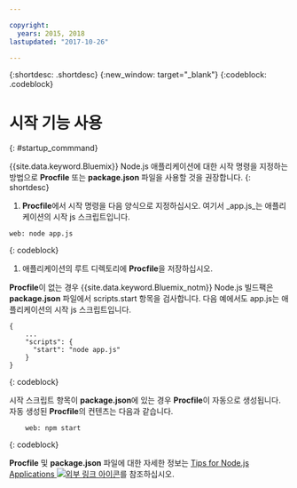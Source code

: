 ```yaml
---

copyright:
  years: 2015, 2018
lastupdated: "2017-10-26"

---
```


{:shortdesc: .shortdesc}
{:new_window: target="_blank"}
{:codeblock: .codeblock}


# 시작 기능 사용
{: #startup_commmand}

{{site.data.keyword.Bluemix}} Node.js 애플리케이션에 대한 시작 명령을 지정하는 방법으로 **Procfile** 또는 **package.json** 파일을 사용할 것을 권장합니다.
{: shortdesc}

1. **Procfile**에서 시작 명령을 다음 양식으로 지정하십시오. 여기서 _app.js_는 애플리케이션의 시작 js 스크립트입니다.
```
web: node app.js
```
{: codeblock}

1. 애플리케이션의 루트 디렉토리에 **Procfile**을 저장하십시오.

**Procfile**이 없는 경우 {{site.data.keyword.Bluemix_notm}} Node.js 빌드팩은 **package.json** 파일에서 scripts.start 항목을 검사합니다. 다음 예에서도 app.js는 애플리케이션의 시작 js 스크립트입니다.
```
{
    ...   
    "scripts": {
      "start": "node app.js"
    }
}
```
{: codeblock}

시작 스크립트 항목이 **package.json**에 있는 경우 **Procfile**이 자동으로 생성됩니다. 자동 생성된 **Procfile**의 컨텐츠는 다음과 같습니다.
```
    web: npm start
```
{: codeblock}

**Procfile** 및 **package.json** 파일에 대한 자세한 정보는 [Tips for Node.js Applications ![외부 링크 아이콘](../../icons/launch-glyph.svg "외부 링크 아이콘")](https://docs.cloudfoundry.org/buildpacks/node/node-tips.html)를 참조하십시오.

